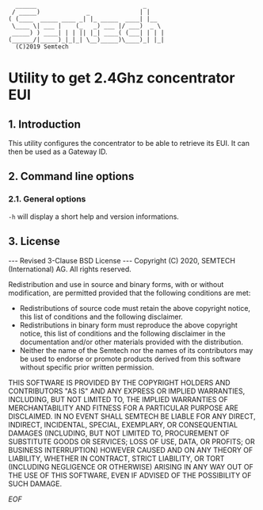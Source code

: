 	  ______                              _
	 / _____)             _              | |
	( (____  _____ ____ _| |_ _____  ____| |__
	 \____ \| ___ |    (_   _) ___ |/ ___)  _ \
	 _____) ) ____| | | || |_| ____( (___| | | |
	(______/|_____)_|_|_| \__)_____)\____)_| |_|
	  (C)2019 Semtech

Utility to get 2.4Ghz concentrator EUI
======================================


## 1. Introduction

This utility configures the concentrator to be able to retrieve its EUI.
It can then be used as a Gateway ID.

## 2. Command line options

### 2.1. General options ###

`-h`
will display a short help and version informations.

## 3. License

--- Revised 3-Clause BSD License ---
Copyright (C) 2020, SEMTECH (International) AG.
All rights reserved.

Redistribution and use in source and binary forms, with or without modification,
are permitted provided that the following conditions are met:

  * Redistributions of source code must retain the above copyright notice,
    this list of conditions and the following disclaimer.
  * Redistributions in binary form must reproduce the above copyright notice,
    this list of conditions and the following disclaimer in the documentation
    and/or other materials provided with the distribution.
  * Neither the name of the Semtech nor the names of its contributors
    may be used to endorse or promote products derived from this software
    without specific prior written permission.

THIS SOFTWARE IS PROVIDED BY THE COPYRIGHT HOLDERS AND CONTRIBUTORS "AS IS" AND
ANY EXPRESS OR IMPLIED WARRANTIES, INCLUDING, BUT NOT LIMITED TO, THE IMPLIED
WARRANTIES OF MERCHANTABILITY AND FITNESS FOR A PARTICULAR PURPOSE ARE
DISCLAIMED. IN NO EVENT SHALL SEMTECH BE LIABLE FOR ANY DIRECT, INDIRECT,
INCIDENTAL, SPECIAL, EXEMPLARY, OR CONSEQUENTIAL DAMAGES (INCLUDING, BUT NOT
LIMITED TO, PROCUREMENT OF SUBSTITUTE GOODS OR SERVICES; LOSS OF USE, DATA, OR
PROFITS; OR BUSINESS INTERRUPTION) HOWEVER CAUSED AND ON ANY THEORY OF
LIABILITY, WHETHER IN CONTRACT, STRICT LIABILITY, OR TORT (INCLUDING NEGLIGENCE
OR OTHERWISE) ARISING IN ANY WAY OUT OF THE USE OF THIS SOFTWARE, EVEN IF
ADVISED OF THE POSSIBILITY OF SUCH DAMAGE.

*EOF*